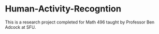 # Human-Activity-Recogntion
This is a research project completed for Math 496 taught by Professor Ben Adcock at SFU.
